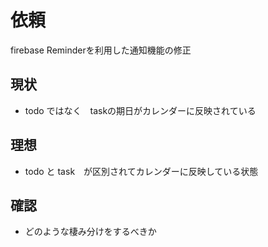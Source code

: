 # 依頼

firebase  Reminderを利用した通知機能の修正

## 現状
- todo ではなく　taskの期日がカレンダーに反映されている

## 理想

- todo と task　が区別されてカレンダーに反映している状態

## 確認
- どのような棲み分けをするべきか
